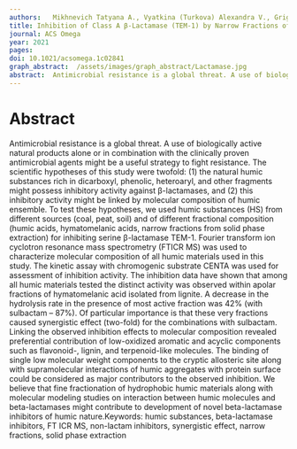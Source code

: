 ```yaml
---
authors:   Mikhnevich Tatyana A., Vyatkina (Turkova) Alexandra V., Grigorenko Vitaly G., Rubtsova Maya Yu, Rukhovich Gleb D., Letarova Maria A., Kravtsova Darya S., Vladimirov Sergey A., Orlov Alexey A., Nikolaev Evgeny N., Zherebker Alexander, Perminova Irina V.
title: Inhibition of Class A β-Lactamase (TEM-1) by Narrow Fractions of Humic Substances
journal: ACS Omega
year: 2021
pages:  
doi: 10.1021/acsomega.1c02841
graph_abstract:  /assets/images/graph_abstract/Lactamase.jpg
abstract:  Antimicrobial resistance is a global threat. A use of biologically active natural products alone or in combination with the clinically proven antimicrobial agents might be a useful strategy to fight resistance. The scientific hypotheses of this study were twofold:\ (1) the natural humic substances rich in dicarboxyl, phenolic, heteroaryl, and other fragments might possess inhibitory activity against β-lactamases, and (2) this inhibitory activity might be linked by molecular composition of humic ensemble. To test these hypotheses, we used humic substances (HS) from different sources (coal, peat, soil) and of different fractional composition (humic acids, hymatomelanic acids, narrow fractions from solid phase extraction) for inhibiting serine β-lactamase TEM-1. Fourier transform ion cyclotron resonance mass spectrometry (FTICR MS) was used to characterize molecular composition of all humic materials used in this study. The kinetic assay with chromogenic substrate CENTA was used for assessment of inhibition activity. The inhibition data have shown that among all humic materials tested the distinct activity was observed within apolar fractions of hymatomelanic acid isolated from lignite. A decrease in the hydrolysis rate in the presence of most active fraction was 42% (with sulbactam – 87%). Of particular importance is that these very fractions caused synergistic effect (two-fold) for the combinations with sulbactam. Linking the observed inhibition effects to molecular composition revealed preferential contribution of low-oxidized aromatic and acyclic components such as flavonoid-, lignin, and terpenoid-like molecules. The binding of single low molecular weight components to the cryptic allosteric site along with supramolecular interactions of humic aggregates with protein surface could be considered as major contributors to the observed inhibition. We believe that fine fractionation of hydrophobic humic materials along with molecular modeling studies on interaction between humic molecules and beta-lactamases might contribute to development of novel beta-lactamase inhibitors of humic nature.Keywords:\ humic substances, beta-lactamase inhibitors, FT ICR MS, non-lactam inhibitors, synergistic effect, narrow fractions, solid phase extraction
---
```



# Abstract

Antimicrobial resistance is a global threat. A use of biologically active natural products alone or in combination with the clinically proven antimicrobial agents might be a useful strategy to fight resistance. The scientific hypotheses of this study were twofold: (1) the natural humic substances rich in dicarboxyl, phenolic, heteroaryl, and other fragments might possess inhibitory activity against β-lactamases, and (2) this inhibitory activity might be linked by molecular composition of humic ensemble. To test these hypotheses, we used humic substances (HS) from different sources (coal, peat, soil) and of different fractional composition (humic acids, hymatomelanic acids, narrow fractions from solid phase extraction) for inhibiting serine β-lactamase TEM-1. Fourier transform ion cyclotron resonance mass spectrometry (FTICR MS) was used to characterize molecular composition of all humic materials used in this study. The kinetic assay with chromogenic substrate CENTA was used for assessment of inhibition activity. The inhibition data have shown that among all humic materials tested the distinct activity was observed within apolar fractions of hymatomelanic acid isolated from lignite. A decrease in the hydrolysis rate in the presence of most active fraction was 42% (with sulbactam – 87%). Of particular importance is that these very fractions caused synergistic effect (two-fold) for the combinations with sulbactam. Linking the observed inhibition effects to molecular composition revealed preferential contribution of low-oxidized aromatic and acyclic components such as flavonoid-, lignin, and terpenoid-like molecules. The binding of single low molecular weight components to the cryptic allosteric site along with supramolecular interactions of humic aggregates with protein surface could be considered as major contributors to the observed inhibition. We believe that fine fractionation of hydrophobic humic materials along with molecular modeling studies on interaction between humic molecules and beta-lactamases might contribute to development of novel beta-lactamase inhibitors of humic nature.Keywords: humic substances, beta-lactamase inhibitors, FT ICR MS, non-lactam inhibitors, synergistic effect, narrow fractions, solid phase extraction